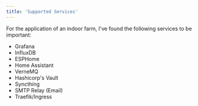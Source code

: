 ```yaml
---
title: 'Supported Services'
---
```


For the application of an indoor farm, I've found the following services to be important:

- Grafana
- InfluxDB
- ESPHome
- Home Assistant
- VerneMQ
- Hashicorp's Vault
- Syncthing
- SMTP Relay (Email)
- Traefik/Ingress
